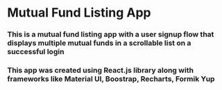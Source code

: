 # Mutual Fund Listing App

### This is a mutual fund listing app with a user signup flow that displays multiple mutual funds in a scrollable list on a successful login

### This app was created using React.js library along with frameworks like Material UI, Boostrap, Recharts, Formik Yup
